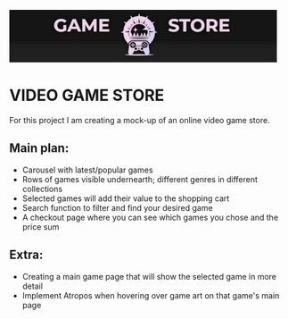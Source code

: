 ![Game Store Logo](https://github.com/devalexbd/ecommerce-site/blob/main/src/documentation/images/header.JPG?raw=true)

# VIDEO GAME STORE
For this project I am creating a mock-up of an online video game store.

## Main plan:
 - Carousel with latest/popular games
 - Rows of games visible undernearth; different genres in different collections
 - Selected games will add their value to the shopping cart
 - Search function to filter and find your desired game
 - A checkout page where you can see which games you chose and the price sum

## Extra:
 - Creating a main game page that will show the selected game in more detail
 - Implement Atropos when hovering over game art on that game's main page
